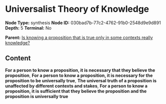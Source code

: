 # Universalist Theory of Knowledge

**Node Type:** synthesis
**Node ID:** 030bad7b-77c2-4762-91b0-2548d9e9d891
**Depth:** 5
**Terminal:** No

**Parent:** [Is knowing a proposition that is true only in some contexts really knowledge?](is-knowing-a-proposition-that-is-true-only-in-some-contexts-really-knowledge-antithesis-656cc26a-23b1-410f-bff4-2ee37ecdda44.md)

## Content

**For a person to know a proposition, it is necessary that they believe the proposition**, **For a person to know a proposition, it is necessary for the proposition to be universally true**, **The universal truth of a proposition is unaffected by different contexts and stakes**, **For a person to know a proposition, it is sufficient that they believe the proposition and the proposition is universally true**
